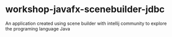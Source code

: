 # workshop-javafx-scenebuilder-jdbc
An application created using scene builder with intellij community to explore the programing language Java
